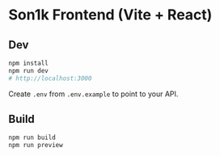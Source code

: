 # Son1k Frontend (Vite + React)

## Dev
```bash
npm install
npm run dev
# http://localhost:3000
```
Create `.env` from `.env.example` to point to your API.

## Build
```bash
npm run build
npm run preview
```
